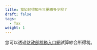 ```yaml
---
title: 我如何得知今年要繳多少稅？
draft: false
tags:
  - Tax
weight: 1
---
```

您可以透過[財政部稅務入口網](https://www.etax.nat.gov.tw/etwmain/front/ETW158W1 "至財政部稅務入口網")試算綜合所得稅。
